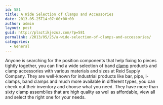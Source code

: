 ```yaml
---
id: 581
title: A Wide Selection of Clamps and Accessories
date: 2013-05-25T14:07:00+00:00
author: admin
layout: post
guid: http://plaztikjezuz.com/?p=581
permalink: /2013/05/25/a-wide-selection-of-clamps-and-accessories/
categories:
  - General
---
```

Anyone is searching for the position components that help fixing to pieces tightly together, you can find a wide selection of band [clamp](http://www.reidsupply.com/products/clamps-workholding/clamps/) products and clamp accessories with various materials and sizes at Reid Supply Company. They are well-known for industrial products like bar, pipe, l-clamps, band clamps and much more available in different types, you can check out their inventory and choose what you need. They have more than sixty clamp assemblies that are high quality as well as affordable, view all and select the right one for your needs.